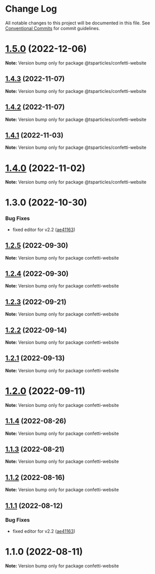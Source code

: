 # Change Log

All notable changes to this project will be documented in this file.
See [Conventional Commits](https://conventionalcommits.org) for commit guidelines.

# [1.5.0](https://github.com/matteobruni/confetti/compare/@tsparticles/confetti-website@1.4.3...@tsparticles/confetti-website@1.5.0) (2022-12-06)

**Note:** Version bump only for package @tsparticles/confetti-website

## [1.4.3](https://github.com/matteobruni/confetti/compare/@tsparticles/confetti-website@1.4.2...@tsparticles/confetti-website@1.4.3) (2022-11-07)

**Note:** Version bump only for package @tsparticles/confetti-website

## [1.4.2](https://github.com/matteobruni/confetti/compare/@tsparticles/confetti-website@1.4.1...@tsparticles/confetti-website@1.4.2) (2022-11-07)

**Note:** Version bump only for package @tsparticles/confetti-website

## [1.4.1](https://github.com/matteobruni/confetti/compare/@tsparticles/confetti-website@1.4.0...@tsparticles/confetti-website@1.4.1) (2022-11-03)

**Note:** Version bump only for package @tsparticles/confetti-website

# [1.4.0](https://github.com/matteobruni/confetti/compare/@tsparticles/confetti-website@1.3.0...@tsparticles/confetti-website@1.4.0) (2022-11-02)

**Note:** Version bump only for package @tsparticles/confetti-website

# 1.3.0 (2022-10-30)

### Bug Fixes

-   fixed editor for v2.2 ([ae41163](https://github.com/matteobruni/confetti/commit/ae41163473095aba0083478a47c70d1cc44bf250))

## [1.2.5](https://github.com/matteobruni/confetti/compare/confetti-website@1.2.4...confetti-website@1.2.5) (2022-09-30)

**Note:** Version bump only for package confetti-website

## [1.2.4](https://github.com/matteobruni/confetti/compare/confetti-website@1.2.3...confetti-website@1.2.4) (2022-09-30)

**Note:** Version bump only for package confetti-website

## [1.2.3](https://github.com/matteobruni/confetti/compare/confetti-website@1.2.2...confetti-website@1.2.3) (2022-09-21)

**Note:** Version bump only for package confetti-website

## [1.2.2](https://github.com/matteobruni/confetti/compare/confetti-website@1.2.1...confetti-website@1.2.2) (2022-09-14)

**Note:** Version bump only for package confetti-website

## [1.2.1](https://github.com/matteobruni/confetti/compare/confetti-website@1.2.0...confetti-website@1.2.1) (2022-09-13)

**Note:** Version bump only for package confetti-website

# [1.2.0](https://github.com/matteobruni/confetti/compare/confetti-website@1.1.4...confetti-website@1.2.0) (2022-09-11)

**Note:** Version bump only for package confetti-website

## [1.1.4](https://github.com/matteobruni/confetti/compare/confetti-website@1.1.2...confetti-website@1.1.4) (2022-08-26)

**Note:** Version bump only for package confetti-website

## [1.1.3](https://github.com/matteobruni/confetti/compare/confetti-website@1.1.2...confetti-website@1.1.3) (2022-08-21)

**Note:** Version bump only for package confetti-website

## [1.1.2](https://github.com/matteobruni/confetti/compare/confetti-website@1.1.1...confetti-website@1.1.2) (2022-08-16)

**Note:** Version bump only for package confetti-website

## [1.1.1](https://github.com/matteobruni/confetti/compare/confetti-website@1.1.0...confetti-website@1.1.1) (2022-08-12)

### Bug Fixes

-   fixed editor for v2.2 ([ae41163](https://github.com/matteobruni/confetti/commit/ae41163473095aba0083478a47c70d1cc44bf250))

# 1.1.0 (2022-08-11)

**Note:** Version bump only for package confetti-website
